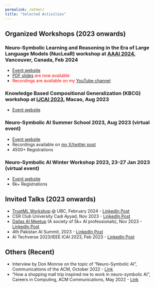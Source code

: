```yaml
---
permalink: /other/
title: "Selected Activities"
---
```


## Organized Workshops (2023 onwards)

### Neuro-Symbolic Learning and Reasoning in the Era of Large Language Models (**NucLeaR**) workshop at [AAAI 2024](https://aaai.org/aaai-conference/), Vancouver, Canada, Feb 2024 
   - [Event website](https://nuclear-workshop.github.io/)
   - <span style="color: red;">[PDF slides](https://github.com/nuclear-workshop/nuclear-workshop.github.io/tree/master/assets/2024_aaai_nuclear_invited_talk_slides) are now available</span>
   - <span style="color: red;">Recordings are available on my [YouTube channel](https://www.youtube.com/watch?v=x8hUBU8qAKQ&list=PLt-aI0fLbqH-W-YIsf5AQ07G616lQzNpC)</span>

### Knowledge Based Compositional Generalization (KBCG) workshop at [IJCAI 2023](https://ijcai-23.org/), Macao, Aug 2023
   - [Event website](https://knowledgeai.github.io/)

### Neuro-Symbolic AI Summer School 2023, Aug 2023 (virtual event)
   - [Event website](https://neurosymbolic.github.io/nsss2023/index.html)
   - Recordings available on [my X/twitter post](https://twitter.com/asimunawar/status/1696850589299229130)
   - 4500+ Registrations

### Neuro-Symbolic AI Winter Workshop 2023, 23-27 Jan 2023 (virtual event)
   - [Event website](https://ibm.github.io/neuro-symbolic-ai/events/ns-workshop2023/)
   - 6k+ Registrations


## Invited Talks (2023 onwards)

- [TrustML Workshop](https://trustml.ubc.ca/events/trustml-workshop-ubc-february-2024) @ UBC, February 2024 - [LinkedIn Post](https://www.linkedin.com/feed/update/urn:li:activity:7168458996033470464/)
- CSR Club University Cadi Ayyad, Nov 2023 - [LinkedIn Post](https://www.linkedin.com/posts/csr-club-fps_aiinsights-languagemodels-techtalks-activity-7132790432022843392-rUPk?utm_source=share&utm_medium=member_desktop)
- [Dallas AI Meetup](https://www.meetup.com/dal-ai/) (A society of 5k+ AI professionals), Nov 2023 - [LinkedIn Post](https://www.linkedin.com/feed/update/urn:li:activity:7119812126839291904?utm_source=share&utm_medium=member_desktop)
- 4th Pakistan AI Summit, 2023 - [LinkedIn Post](https://www.linkedin.com/feed/update/urn:li:activity:7040555977091223552?utm_source=share&utm_medium=member_desktop)
- AI Techverse 2023/IEEE ICAI 2023, Feb 2023 - [LinkedIn Post](https://www.linkedin.com/feed/update/urn:li:activity:7021013459102248960/)

## Others (Recent)

- Interview by Don Monroe on the topic of “Neuro-Symbolic AI”, Communications of the ACM, October 2022 - [Link](https://cacm.acm.org/magazines/2022/10/264844-neurosymbolic-ai/abstract)
- “How a shopping mall trip inspired me to work in neuro-symbolic AI”, Careers in Computing, ACM Communications, May 2022 - [Link](https://cacm.acm.org/magazines/2022/5/260361-how-a-shopping-mall-trip-inspired-me-to-work-in-neuro-symbolic-ai/abstract)
